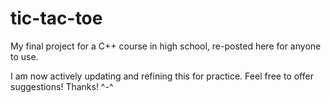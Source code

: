 # tic-tac-toe
My final project for a C++ course in high school, re-posted here for anyone to use.

I am now actively updating and refining this for practice. Feel free to offer suggestions! Thanks! ^-^
